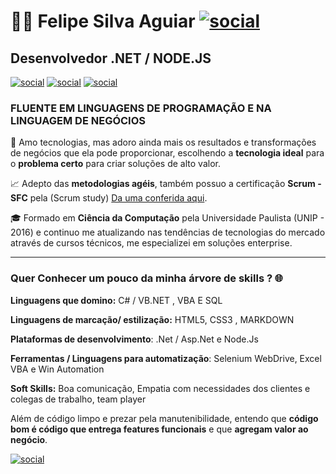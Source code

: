 
# 👨‍💻 Felipe Silva Aguiar  [![social](https://img.shields.io/badge/Cientista_da_computação--grey?style=flat&logo=linkedin&logoColor=blue)](https://www.linkedin.com/in/felipe-aguiar-047/)

## Desenvolvedor .NET / NODE.JS 

[![social](https://img.shields.io/badge/Linkedin--blue?style=for-the-badge&logo=linkedin&logoColor=blue)](https://www.linkedin.com/in/felipe-aguiar-047/)
[![social](https://img.shields.io/badge/Youtube--red?style=for-the-badge&logo=youtube&logoColor=red)](https://www.youtube.com/playlist?list=PLTZ2g-iFpCUsG8q3LsvU_gJwU8IkDzCBB)
[![social](https://img.shields.io/badge/Artigos--blue?style=for-the-badge&logo=linkedin&logoColor=blue)](https://www.linkedin.com/in/felipe-aguiar-047/detail/recent-activity/posts/)

### FLUENTE EM LINGUAGENS DE PROGRAMAÇÃO E NA LINGUAGEM DE NEGÓCIOS 

🎯 Amo tecnologias, mas adoro ainda mais os resultados e transformações de negócios que ela pode proporcionar, escolhendo a **tecnologia ideal** para o **problema certo** para criar soluções de alto valor.

📈 Adepto das **metodologias agéis**, também possuo a certificação **Scrum - SFC** pela (Scrum study) [Da uma conferida aqui](http://81cd1176253f3f59d435-ac22991740ab4ff17e21daf2ed577041.r77.cf1.rackcdn.com/Certificates/ScrumFundamentalsCertified-FelipeSilvaAguiar-752533.pdf).

🎓 Formado em **Ciência da Computação** pela Universidade Paulista (UNIP - 2016) e continuo me atualizando nas tendências de tecnologias do mercado através de cursos técnicos,
me especializei em soluções enterprise.
 ___ 
 
### Quer Conhecer um pouco da minha árvore de skills ? 🌐

**Linguagens que domino:** C# / VB.NET , VBA E SQL

**Linguagens de marcação/ estilização:** HTML5, CSS3 , MARKDOWN
 
**Plataformas de desenvolvimento**: .Net / Asp.Net e Node.Js
  
**Ferramentas / Linguagens para automatização**:  Selenium WebDrive, Excel VBA e Win Automation

**Soft Skills:** Boa comunicação, Empatia com necessidades dos clientes e colegas de trabalho, team player

Além de código limpo e prezar pela manutenibilidade, entendo que **código bom é código que entrega features funcionais** e que **agregam valor ao negócio**.

[![social](https://img.shields.io/badge/ENTRAR_EM_CONTATO_AGORA--red?style=for-the-badge)](https://www.linkedin.com/in/felipe-aguiar-047/)

